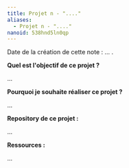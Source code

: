 ```yaml
---
title: Projet n - "...."
aliases:
  - Projet n - "...."
nanoid: 538hnd5ln0qp
---
```


Date de la création de cette note : ... .

**Quel est l'objectif de ce projet ?**

...

**Pourquoi je souhaite réaliser ce projet ?**

...

**Repository de ce projet :**

...

**Ressources :**

...
